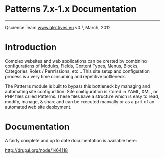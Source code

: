 # Patterns 7.x-1.x Documentation

---
Qscience Team www.qlectives.eu
v0.7, March, 2012

# Introduction

Complex websites and web applications can be created by combining
configurations of Modules, Fields, Content Types, Menus, Blocks,
Categories, Roles / Permissions, etc... This site setup and
configuration process is a very time consuming and repetitive
bottleneck.

The Patterns module is built to bypass this bottleneck by managing and
automating site configuration. Site configuration is stored in YAML, XML, or
PHP files called Patterns. These files have a structure which is
easy to read, modify, manage, & share and can be executed manually or as
a part of an automated web site deployment.

# Documentation

A fairly complete and up to date documentation is available here:

http://drupal.org/node/1464118
